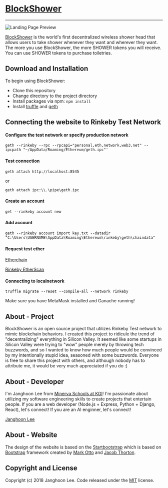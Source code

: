 # [BlockShower](https://papapalapa.github.io/BlockShower)
***
![Landing Page Preview](https://papapalapa.github.io/BlockShower/img/demo.jpg)

[BlockShower](https://papapalapa.github.io/BlockShower) is the world's first decentralized wireless shower head that allows
users to take shower whenever they want and wherever they want. The more you use BlockShower, the more SHOWER tokens you will receive. You can use SHOWER tokens to purchase toiletries.

## Download and Installation

To begin using BlockShower:
* Clone this repository
* Change directory to the project directory
* Install packages via npm: `npm install`
* Install [truffle](https://truffleframework.com/) and [geth](https://geth.ethereum.org/install/)

## Connecting the website to Rinkeby Test Network

#### Configure the test network or specify production network
`geth --rinkeby --rpc --rpcapi="personal,eth,network,web3,net" --ipcpath "~/AppData/Roaming/Ethereum/geth.ipc"'`

#### Test connection
`geth attach http://localhost:8545`

or

`geth attach ipc:\\.\pipe\geth.ipc`

#### Create an account
`get --rinkeby account new`

#### Add account

`geth --rinkeby account import key.txt --datadir "C:\Users\USERNAME\AppData\Roaming\Ethereum\rinkeby\geth\chaindata"`

#### Request test ether
[Etherchain](https://www.etherchain.org/account/Cd47a71b55c384aa36400df4e274c8356de2d500)

[Rinkeby EtherScan](https://rinkeby.etherscan.io/address/0xcd47A71b55c384aA36400Df4E274C8356DE2D500)

#### Connecting to localnetwork

`truffle migrate --reset --compile-all --network rinkeby`

Make sure you have MetaMask installed and Ganache running!

## About - Project

BlockShower is an open source project that utilizes Rinkeby Test network to mimic blockchain behaviors. I created this project to ridicule the trend of "decentralizing" everything in Silicon Valley. It seemed like some startups in Silicon Valley were trying to "wow" people merely by throwing tech buzzwords, and so I wanted to know how much people would be convinced by my intentionally stupid idea, seasoned with some buzzwords. Everyone is free to share this project with others, and although nobody has to attribute me, it would be very much appreciated if you do :)

## About - Developer

I'm Janghoon Lee from [Minerva Schools at KGI](https://www.minerva.kgi.edu)! I'm passionate about utilizing my software engineering skiils to create projects that entertain people. If you are a web developer (Node.js + Express, Python + Django, React), let's connect! If you are an AI enginner, let's connect!

[Janghoon Lee](https://www.linkedin.com/in/janghoon-lee-6b92a0171/)

## About - Website

The design of the website is based on the [Startbootstrap](artbootstrap.com/template-categories/all/) which is based on [Bootstrap](http://getbootstrap.com/) framework created by [Mark Otto](https://twitter.com/mdo) and [Jacob Thorton](https://twitter.com/fat).

## Copyright and License

Copyright (c) 2018 Janghoon Lee. Code released under the [MIT](https://github.com/papapalapa/BlockShower/blob/master/LICENSE) license.
